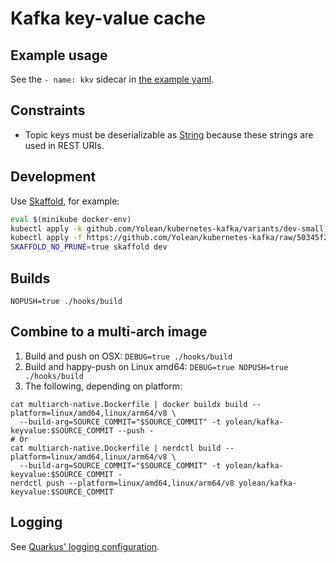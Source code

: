 
# Kafka key-value cache

## Example usage

See the `- name: kkv` sidecar in [the example yaml](kontrakt/kkv-example.yaml).

## Constraints

 * Topic keys must be deserializable as [String](https://kafka.apache.org/21/javadoc/org/apache/kafka/common/serialization/Serdes.html#String--) because these strings are used in REST URIs.

## Development

Use [Skaffold](), for example:

```bash
eval $(minikube docker-env)
kubectl apply -k github.com/Yolean/kubernetes-kafka/variants/dev-small?ref=v6.0.0
kubectl apply -f https://github.com/Yolean/kubernetes-kafka/raw/50345f266287861d7964d3339a2c2a28e79db2fe/variants/prometheus-operator-example/k8s-cluster-rbac.yaml
SKAFFOLD_NO_PRUNE=true skaffold dev
```

## Builds

```
NOPUSH=true ./hooks/build
```

## Combine to a multi-arch image

1. Build and push on OSX: `DEBUG=true ./hooks/build`
2. Build and happy-push on Linux amd64: `DEBUG=true NOPUSH=true ./hooks/build`
3. The following, depending on platform:

```
cat multiarch-native.Dockerfile | docker buildx build --platform=linux/amd64,linux/arm64/v8 \
  --build-arg=SOURCE_COMMIT="$SOURCE_COMMIT" -t yolean/kafka-keyvalue:$SOURCE_COMMIT --push -
# Or
cat multiarch-native.Dockerfile | nerdctl build --platform=linux/amd64,linux/arm64/v8 \
  --build-arg=SOURCE_COMMIT="$SOURCE_COMMIT" -t yolean/kafka-keyvalue:$SOURCE_COMMIT -
nerdctl push --platform=linux/amd64,linux/arm64/v8 yolean/kafka-keyvalue:$SOURCE_COMMIT
```

## Logging

See [Quarkus' logging configuration](https://quarkus.io/guides/logging-guide).
